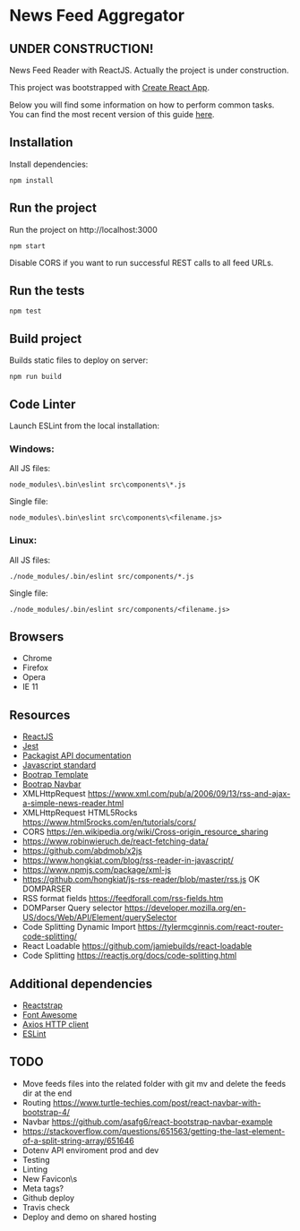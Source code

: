 # News Feed Aggregator

## UNDER CONSTRUCTION!

News Feed Reader with ReactJS. Actually the project is under construction.

This project was bootstrapped with [Create React App](https://github.com/facebookincubator/create-react-app).

Below you will find some information on how to perform common tasks.<br>
You can find the most recent version of this guide [here](https://github.com/facebookincubator/create-react-app/blob/master/packages/react-scripts/template/README.md).

## Installation

Install dependencies:

	npm install

## Run the project

Run the project on http://localhost:3000

	npm start

Disable CORS if you want to run successful REST calls to all feed URLs.

## Run the tests

	npm test

## Build project

Builds static files to deploy on server:

	npm run build

## Code Linter

Launch ESLint from the local installation:

### Windows:

All JS files:

	node_modules\.bin\eslint src\components\*.js

Single file:

	node_modules\.bin\eslint src\components\<filename.js>

### Linux:

All JS files:

	./node_modules/.bin/eslint src/components/*.js

Single file:

	./node_modules/.bin/eslint src/components/<filename.js>

## Browsers

- Chrome
- Firefox
- Opera
- IE 11

## Resources

- [ReactJS](https://reactjs.org/)
- [Jest](https://jestjs.io/)
- [Packagist API documentation](https://packagist.org/apidoc)
- [Javascript standard](https://standardjs.com/)
- [Bootrap Template](http://getbootstrap.com/docs/4.1/examples/blog/)
- [Bootrap Navbar](http://getbootstrap.com/docs/4.1/examples/navbars/)
- XMLHttpRequest https://www.xml.com/pub/a/2006/09/13/rss-and-ajax-a-simple-news-reader.html
- XMLHttpRequest HTML5Rocks https://www.html5rocks.com/en/tutorials/cors/
- CORS https://en.wikipedia.org/wiki/Cross-origin_resource_sharing
- https://www.robinwieruch.de/react-fetching-data/
- https://github.com/abdmob/x2js
- https://www.hongkiat.com/blog/rss-reader-in-javascript/
- https://www.npmjs.com/package/xml-js
- https://github.com/hongkiat/js-rss-reader/blob/master/rss.js OK DOMPARSER
- RSS format fields https://feedforall.com/rss-fields.htm
- DOMParser Query selector https://developer.mozilla.org/en-US/docs/Web/API/Element/querySelector
- Code Splitting Dynamic Import https://tylermcginnis.com/react-router-code-splitting/
- React Loadable https://github.com/jamiebuilds/react-loadable
- Code Splitting https://reactjs.org/docs/code-splitting.html

## Additional dependencies

- [Reactstrap](https://reactstrap.github.io/)
- [Font Awesome](https://fontawesome.com/)
- [Axios HTTP client](https://github.com/axios/axios)
- [ESLint](https://eslint.org/)

## TODO

- Move feeds files into the related folder with git mv and delete the feeds dir at the end
- Routing https://www.turtle-techies.com/post/react-navbar-with-bootstrap-4/
- Navbar https://github.com/asafg6/react-bootstrap-navbar-example
- https://stackoverflow.com/questions/651563/getting-the-last-element-of-a-split-string-array/651646
- Dotenv API enviroment prod and dev
- Testing
- Linting
- New Favicon\s
- Meta tags?
- Github deploy
- Travis check
- Deploy and demo on shared hosting
